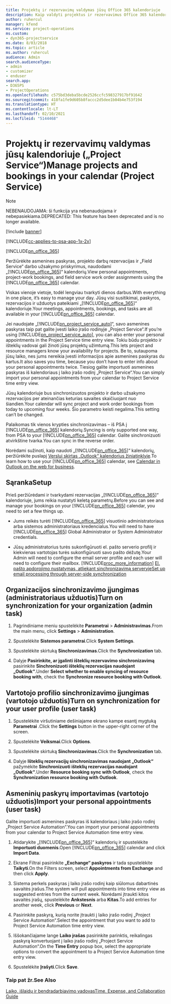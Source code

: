```yaml
---
title: Projektų ir rezervavimų valdymas jūsų Office 365 kalendoriuje
description: Kaip valdyti projektus ir rezervavimus Office 365 kalendoriuje?
author: ruhercul
manager: kfend
ms.service: project-operations
ms.custom:
- dyn365-projectservice
ms.date: 8/03/2018
ms.topic: article
ms.author: ruhercul
audience: Admin
search.audienceType:
- admin
- customizer
- enduser
search.app:
- D365PS
- ProjectOperations
ms.openlocfilehash: c575bd3deba5bcde2526ccfc598327917bf91642
ms.sourcegitcommit: 418fa1fe9d605b8faccc2d5dee1b04b4e753f194
ms.translationtype: HT
ms.contentlocale: lt-LT
ms.lasthandoff: 02/10/2021
ms.locfileid: "5144468"
---
```

# <a name="manage-projects-and-bookings-in-your-calendar-project-service"></a><span data-ttu-id="cb350-103">Projektų ir rezervavimų valdymas jūsų kalendoriuje („Project Service“)</span><span class="sxs-lookup"><span data-stu-id="cb350-103">Manage projects and bookings in your calendar (Project Service)</span></span>

> [!Note]
> <span data-ttu-id="cb350-104">NEBENAUDOJAMA: ši funkcija yra nebenaudojama ir nebepasiekiama.</span><span class="sxs-lookup"><span data-stu-id="cb350-104">DEPRECATED: This feature has been deprecated and is no longer available.</span></span>

[!include [banner](../includes/psa-now-project-operations.md)]

[!INCLUDE[cc-applies-to-psa-app-1x-2x](../includes/cc-applies-to-psa-app-1x-2x.md)]

[!INCLUDE[pn_office_365](../includes/pn-office-365.md)] 

<span data-ttu-id="cb350-105">Peržiūrėkite asmenines paskyras, projekto darbų rezervacijas ir „Field Service“ darbo užsakymo priskyrimus, naudodami „[!INCLUDE[pn_office_365](../includes/pn-office-365.md)]“ kalendorių.</span><span class="sxs-lookup"><span data-stu-id="cb350-105">View personal appointments, project-work bookings, and field service work order assignments using the [!INCLUDE[pn_office_365](../includes/pn-office-365.md)] calendar.</span></span>  
  
 <span data-ttu-id="cb350-106">Viskas vienoje vietoje, todėl lengviau tvarkyti dienos darbus.</span><span class="sxs-lookup"><span data-stu-id="cb350-106">With everything in one place, it’s easy to manage your day.</span></span> <span data-ttu-id="cb350-107">Jūsų visi susitikimai, paskyros, rezervacijos ir užduotys pateikiami „[!INCLUDE[pn_office_365](../includes/pn-office-365.md)]“ kalendoriuje.</span><span class="sxs-lookup"><span data-stu-id="cb350-107">Your meetings, appointments, bookings, and tasks are all available in your [!INCLUDE[pn_office_365](../includes/pn-office-365.md)] calendar.</span></span>  
  
 <span data-ttu-id="cb350-108">Jei naudojate „[!INCLUDE[pn_project_service_auto](../includes/pn-project-service-auto.md)]“, savo asmenines paskyras taip pat galite įvesti laiko įrašo rodinyje „Project Service“.</span><span class="sxs-lookup"><span data-stu-id="cb350-108">If you’re using [!INCLUDE[pn_project_service_auto](../includes/pn-project-service-auto.md)], you can also enter your personal appointments in the Project Service time entry view.</span></span> <span data-ttu-id="cb350-109">Tokiu būdu projekto ir išteklių vadovai gali žinoti jūsų projektų užimtumą.</span><span class="sxs-lookup"><span data-stu-id="cb350-109">This lets project and resource managers know your availability for projects.</span></span> <span data-ttu-id="cb350-110">Be to, sutaupoma jūsų laiko, nes jums nereikia įvesti informacijos apie asmenines paskyras du kartus.</span><span class="sxs-lookup"><span data-stu-id="cb350-110">It also saves you time, because you don’t have to enter info about your personal appointments twice.</span></span> <span data-ttu-id="cb350-111">Tiesiog galite importuoti asmenines paskyras iš kalendoriaus į laiko įrašo rodinį „Project Service“.</span><span class="sxs-lookup"><span data-stu-id="cb350-111">You can simply import your personal appointments from your calendar to Project Service time entry view.</span></span>  
  
 <span data-ttu-id="cb350-112">Jūsų kalendoriuje bus sinchronizuotos projekto ir darbo užsakymo rezervacijos per ateinančias keturias savaites skaičiuojant nuo šiandien.</span><span class="sxs-lookup"><span data-stu-id="cb350-112">Your calendar will sync project and work order bookings from today to upcoming four weeks.</span></span> <span data-ttu-id="cb350-113">Šio parametro keisti negalima.</span><span class="sxs-lookup"><span data-stu-id="cb350-113">This setting can’t be changed.</span></span>  
  
 <span data-ttu-id="cb350-114">Palaikomas tik vienos krypties sinchronizavimas – iš PSA į [!INCLUDE[pn_office_365](../includes/pn-office-365.md)] kalendorių.</span><span class="sxs-lookup"><span data-stu-id="cb350-114">Syncing is only supported one way, from PSA to your [!INCLUDE[pn_office_365](../includes/pn-office-365.md)] calendar.</span></span> <span data-ttu-id="cb350-115">Galite sinchronizuoti atvirkštine tvarka.</span><span class="sxs-lookup"><span data-stu-id="cb350-115">You can sync in the reverse order.</span></span> 
  
 <span data-ttu-id="cb350-116">Norėdami sužinoti, kaip naudoti „[!INCLUDE[pn_office_365](../includes/pn-office-365.md)]“ kalendorių, peržiūrėkite puslapį [Verslui skirtas „Outlook“ kalendorius žiniatinklyje](https://support.office.com/article/Calendar-in-Outlook-on-the-web-for-business-5219c457-d1fe-4c2f-9032-1a816b88e936).</span><span class="sxs-lookup"><span data-stu-id="cb350-116">To learn how to use your [!INCLUDE[pn_office_365](../includes/pn-office-365.md)] calendar, see [Calendar in Outlook on the web for business](https://support.office.com/article/Calendar-in-Outlook-on-the-web-for-business-5219c457-d1fe-4c2f-9032-1a816b88e936).</span></span>  
  
## <a name="setup"></a><span data-ttu-id="cb350-117">Sąranka</span><span class="sxs-lookup"><span data-stu-id="cb350-117">Setup</span></span>  
 <span data-ttu-id="cb350-118">Prieš peržiūrėdami ir tvarkydami rezervacijas „[!INCLUDE[pn_office_365](../includes/pn-office-365.md)]“ kalendoriuje, jums reikia nustatyti keletą parametrų.</span><span class="sxs-lookup"><span data-stu-id="cb350-118">Before you can see and manage your bookings on your [!INCLUDE[pn_office_365](../includes/pn-office-365.md)] calendar, you need to set a few things up.</span></span>  
  
- <span data-ttu-id="cb350-119">Jums reikės turėti [!INCLUDE[pn_office_365](../includes/pn-office-365.md)] visuotinio administratoriaus arba sistemos administratoriaus kredencialus.</span><span class="sxs-lookup"><span data-stu-id="cb350-119">You will need to have [!INCLUDE[pn_office_365](../includes/pn-office-365.md)] Global Administrator or System Administrator credentials.</span></span>  
  
- <span data-ttu-id="cb350-120">Jūsų administratorius turės sukonfigūruoti el. pašto serverio profilį ir kiekvienas vartotojas turės sukonfigūruoti savo pašto dėžutę.</span><span class="sxs-lookup"><span data-stu-id="cb350-120">Your Admin will need to configure the email server profile and each user will need to configure their mailbox.</span></span> [!INCLUDE[proc_more_information](../includes/proc-more-information.md)] <span data-ttu-id="cb350-121">[El. pašto apdorojimo nustatymas, atliekant sinchronizavimą serveryje](https://docs.microsoft.com/dynamics365/customerengagement/on-premises/admin/set-up-server-side-synchronization-of-email-appointments-contacts-and-tasks)</span><span class="sxs-lookup"><span data-stu-id="cb350-121">[Set up email processing through server-side synchronization](https://docs.microsoft.com/dynamics365/customerengagement/on-premises/admin/set-up-server-side-synchronization-of-email-appointments-contacts-and-tasks)</span></span>  
  
## <a name="turn-on-synchronization-for-your-organization-admin-task"></a><span data-ttu-id="cb350-122">Organizacijos sinchronizavimo įjungimas (administratoriaus užduotis)</span><span class="sxs-lookup"><span data-stu-id="cb350-122">Turn on synchronization for your organization (admin task)</span></span>  
  
1.  <span data-ttu-id="cb350-123">Pagrindiniame meniu spustelėkite **Parametrai** > **Administravimas**.</span><span class="sxs-lookup"><span data-stu-id="cb350-123">From the main menu, click **Settings** > **Administration**.</span></span>  
  
2.  <span data-ttu-id="cb350-124">Spustelėkite **Sistemos parametrai**.</span><span class="sxs-lookup"><span data-stu-id="cb350-124">Click **System Settings**.</span></span>  
  
3.  <span data-ttu-id="cb350-125">Spustelėkite skirtuką **Sinchronizavimas**.</span><span class="sxs-lookup"><span data-stu-id="cb350-125">Click the **Synchronization** tab.</span></span>  
  
4.  <span data-ttu-id="cb350-126">Dalyje **Pasirinkite, ar įgalinti išteklių rezervavimo sinchronizavimą** pasirinkite **Sinchronizuoti išteklių rezervacijas naudojant „Outlook“**.</span><span class="sxs-lookup"><span data-stu-id="cb350-126">Under **Select whether to enable syncing of resource booking with**, check the **Synchronize resource booking with Outlook**.</span></span>  
  
## <a name="turn-on-synchronization-for-your-user-profile-user-task"></a><span data-ttu-id="cb350-127">Vartotojo profilio sinchronizavimo įjungimas (vartotojo užduotis)</span><span class="sxs-lookup"><span data-stu-id="cb350-127">Turn on synchronization for your user profile (user task)</span></span>  
  
1.  <span data-ttu-id="cb350-128">Spustelėkite viršutiniame dešiniajame ekrano kampe esantį mygtuką **Parametrai** .</span><span class="sxs-lookup"><span data-stu-id="cb350-128">Click the **Settings** button in the upper-right corner of the screen.</span></span>  
  
2.  <span data-ttu-id="cb350-129">Spustelėkite **Veiksmai**.</span><span class="sxs-lookup"><span data-stu-id="cb350-129">Click **Options**.</span></span>  
  
3.  <span data-ttu-id="cb350-130">Spustelėkite skirtuką **Sinchronizavimas**.</span><span class="sxs-lookup"><span data-stu-id="cb350-130">Click the **Synchronization** tab.</span></span>  
  
4.  <span data-ttu-id="cb350-131">Dalyje **Išteklių rezervacijų sinchronizavimas naudojant „Outlook“** pažymėkite **Sinchronizuoti išteklių rezervacijas naudojant „Outlook“**.</span><span class="sxs-lookup"><span data-stu-id="cb350-131">Under **Resource booking sync with Outlook**, check the **Synchronization resource booking with Outlook**.</span></span>  
  
## <a name="import-your-personal-appointments-user-task"></a><span data-ttu-id="cb350-132">Asmeninių paskyrų importavimas (vartotojo užduotis)</span><span class="sxs-lookup"><span data-stu-id="cb350-132">Import your personal appointments (user task)</span></span>  
 <span data-ttu-id="cb350-133">Galite importuoti asmenines paskyras iš kalendoriaus į laiko įrašo rodinį „Project Service Automation“.</span><span class="sxs-lookup"><span data-stu-id="cb350-133">You can import your personal appointments from your calendar to Project Service Automation time entry view.</span></span>  
  
1. <span data-ttu-id="cb350-134">Atidarykite „[!INCLUDE[pn_office_365](../includes/pn-office-365.md)]“ kalendorių ir spustelėkite **Importuoti duomenis**.</span><span class="sxs-lookup"><span data-stu-id="cb350-134">Open [!INCLUDE[pn_office_365](../includes/pn-office-365.md)] calendar and click **Import Data**.</span></span>  
  
2. <span data-ttu-id="cb350-135">Ekrane Filtrai pasirinkite **„Exchange“ paskyros** ir tada spustelėkite **Taikyti**.</span><span class="sxs-lookup"><span data-stu-id="cb350-135">On the Filters screen, select **Appointments from Exchange** and then click **Apply**.</span></span>  
  
3. <span data-ttu-id="cb350-136">Sistema perkels paskyras į laiko įrašo rodinį kaip siūlomus dabartinės savaitės įrašus.</span><span class="sxs-lookup"><span data-stu-id="cb350-136">The system will pull appointments into time entry view as suggested entries from the current week.</span></span> <span data-ttu-id="cb350-137">Norėdami įtraukti kitos savaitės įrašų, spustelėkite **Ankstesnis** arba **Kitas**.</span><span class="sxs-lookup"><span data-stu-id="cb350-137">To add entries for another week, click **Previous** or **Next**.</span></span>  
  
4. <span data-ttu-id="cb350-138">Pasirinkite paskyrą, kurią norite įtraukti į laiko įrašo rodinį „Project Service Automation“.</span><span class="sxs-lookup"><span data-stu-id="cb350-138">Select the appointment that you want to add to Project Service Automation time entry view.</span></span>  
  
5. <span data-ttu-id="cb350-139">Iššokančiajame lange **Laiko įrašas** pasirinkite parinktis, reikalingas paskyrą konvertuojant į laiko įrašo rodinį „Project Service Automation“.</span><span class="sxs-lookup"><span data-stu-id="cb350-139">On the **Time Entry** popup box, select the appropriate options to convert the appointment to a Project Service Automation time entry view.</span></span>  
  
6. <span data-ttu-id="cb350-140">Spustelėkite **Įrašyti**.</span><span class="sxs-lookup"><span data-stu-id="cb350-140">Click **Save**.</span></span>  
  
### <a name="see-also"></a><span data-ttu-id="cb350-141">Taip pat žr.</span><span class="sxs-lookup"><span data-stu-id="cb350-141">See Also</span></span>  
 [<span data-ttu-id="cb350-142">Laiko, išlaidų ir bendradarbiavimo vadovas</span><span class="sxs-lookup"><span data-stu-id="cb350-142">Time, Expense, and Collaboration Guide</span></span>](../psa/time-expense-collaboration-guide.md)
